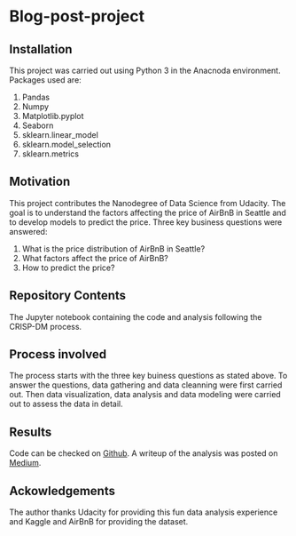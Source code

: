 # Blog-post-project
## Installation
This project was carried out using Python 3 in the Anacnoda environment. 
Packages used are:
1) Pandas
2) Numpy 
3) Matplotlib.pyplot
4) Seaborn
5) sklearn.linear_model
6) sklearn.model_selection
7) sklearn.metrics
## Motivation
This project contributes the Nanodegree of Data Science from Udacity. The goal is to understand the factors affecting the price of AirBnB in Seattle and to develop models to predict the price. 
Three key business questions were answered: 
1) What is the price distribution of AirBnB in Seattle? 
2) What factors affect the price of AirBnB? 
3) How to predict the price?
## Repository Contents
The Jupyter notebook containing the code and analysis following the CRISP-DM process.
## Process involved
The process starts with the three key buiness questions as stated above. To answer the questions, data gathering and data cleanning were first carried out. Then data visualization, data analysis and data modeling were carried out to assess the data in detail.
## Results
Code can be checked on [Github](https://github.com/littleben123/Blog-post-project/blob/master/Seattle_airbnb_project.ipynb).
A writeup of the analysis was posted on [Medium](https://medium.com/@yinyy911125/reasonable-price-for-sleeping-well-in-sleepless-seattle-52272a5ce3bd). 
## Ackowledgements
The author thanks Udacity for providing this fun data analysis experience and Kaggle and AirBnB for providing the dataset.
